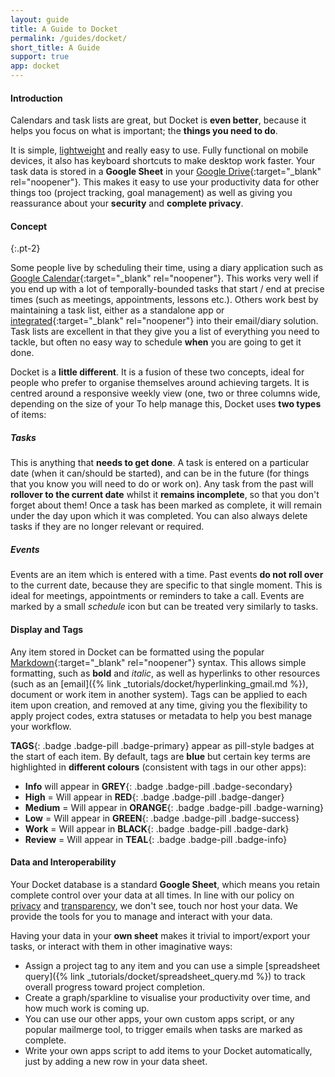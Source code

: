 ```yaml
---
layout: guide
title: A Guide to Docket
permalink: /guides/docket/
short_title: A Guide
support: true
app: docket
---
```


#### Introduction

Calendars and task lists are great, but Docket is __even better__, because it helps you focus on what is important; the __things you need to do__.

It is simple, [lightweight](/about/#performance) and really easy to use. Fully functional on mobile devices, it also has keyboard shortcuts to make desktop work faster. Your task data is stored in a __Google Sheet__ in your [Google Drive](https://www.google.com/drive/){:target="_blank" rel="noopener"}. This makes it easy to use your productivity data for other things too (project tracking, goal management) as well as giving you reassurance about your __security__ and __complete privacy__.

#### Concept
{:.pt-2}

Some people live by scheduling their time, using a diary application such as [Google Calendar](https://calendar.google.com/){:target="_blank" rel="noopener"}. This works very well if you end up with a lot of temporally-bounded tasks that start / end at precise times (such as meetings, appointments, lessons etc.). Others work best by maintaining a task list, either as a standalone app or [integrated](https://gsuite.google.com/learning-center/products/apps/keep-track-of-tasks){:target="_blank" rel="noopener"} into their email/diary solution. Task lists are excellent in that they give you a list of everything you need to tackle, but often no easy way to schedule __when__ you are going to get it done.

Docket is a __little different__. It is a fusion of these two concepts, ideal for people who prefer to organise themselves around achieving targets. It is centred around a responsive weekly view (one, two or three columns wide, depending on the size of your To help manage this, Docket uses __two types__ of items:

##### Tasks

This is anything that __needs to get done__. A task is entered on a particular date (when it can/should be started), and can be in the future (for things that you know you will need to do or work on). Any task from the past will __rollover to the current date__ whilst it __remains incomplete__, so that you don't forget about them! Once a task has been marked as complete, it will remain under the day upon which it was completed. You can also always delete tasks if they are no longer relevant or required.

##### Events

Events are an item which is entered with a time. Past events __do not roll over__ to the current date, because they are specific to that single moment. This is ideal for meetings, appointments or reminders to take a call. Events are marked by a small <i class="material-icons md-1">schedule</i> icon but can be treated very similarly to tasks.

#### Display and Tags

Any item stored in Docket can be formatted using the popular [Markdown](https://www.markdownguide.org/){:target="_blank" rel="noopener"} syntax. This allows simple formatting, such as __bold__ and _italic_, as well as hyperlinks to other resources (such as an [email]({% link _tutorials/docket/hyperlinking_gmail.md %}), document or work item in another system). Tags can be applied to each item upon creation, and removed at any time, giving you the flexibility to apply project codes, extra statuses or metadata to help you best manage your workflow.

__TAGS__{: .badge .badge-pill .badge-primary} appear as pill-style badges at the start of each item. By default, tags are __blue__ but certain key terms are highlighted in __different colours__ (consistent with tags in our other apps):

+ __Info__ will appear in __GREY__{: .badge .badge-pill .badge-secondary}
+ __High__ = Will appear in __RED__{: .badge .badge-pill .badge-danger}
+ __Medium__ = Will appear in __ORANGE__{: .badge .badge-pill .badge-warning}
+ __Low__ = Will appear in __GREEN__{: .badge .badge-pill .badge-success}
+ __Work__ = Will appear in __BLACK__{: .badge .badge-pill .badge-dark}
+ __Review__ = Will appear in __TEAL__{: .badge .badge-pill .badge-info}

#### Data and Interoperability

Your Docket database is a standard __Google Sheet__, which means you retain complete control over your data at all times. In line with our policy on [privacy](/about/#privacy) and [transparency](/about/#privacy), we don't see, touch nor host your data. We provide the tools for you to manage and interact with your data.

Having your data in your __own sheet__ makes it trivial to import/export your tasks, or interact with them in other imaginative ways:

+ Assign a project tag to any item and you can use a simple [spreadsheet query]({% link _tutorials/docket/spreadsheet_query.md %}) to track overall progress toward project completion.
+ Create a graph/sparkline to visualise your productivity over time, and how much work is coming up.
+ You can use our other apps, your own custom apps script, or any popular mailmerge tool, to trigger emails when tasks are marked as complete.
+ Write your own apps script to add items to your Docket automatically, just by adding a new row in your data sheet.
